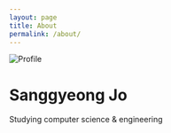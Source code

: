 ```yaml
---
layout: page
title: About
permalink: /about/
---
```

<p class="profile-container"><img class="profile_pic" src="http://www.gravatar.com/avatar/c6b0a85884aef260ae58de1275258ef0?s=300" alt="Profile" /></p>

# Sanggyeong Jo

<p class="profile-container">Studying computer science & engineering</p>
